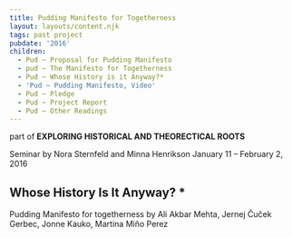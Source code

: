 ```yaml
---
title: Pudding Manifesto for Togetherness
layout: layouts/content.njk
tags: past project
pubdate: '2016'
children:
  - Pud ~ Proposal for Pudding Manifesto
  - pud ~ The Manifesto for Togetherness
  - Pud ~ Whose History is it Anyway?*
  - 'Pud ~ Pudding Manifesto, Video'
  - Pud ~ Pledge
  - Pud ~ Project Report
  - Pud ~ Other Readings
---
```

part of
**EXPLORING HISTORICAL AND THEORECTICAL ROOTS**

Seminar by Nora Sternfeld and Minna Henrikson
January 11 – February 2, 2016

## Whose History Is It Anyway? *


Pudding Manifesto for togetherness
by Ali Akbar Mehta, Jernej Čuček Gerbec, Jonne Kauko, Martina Miño Perez

